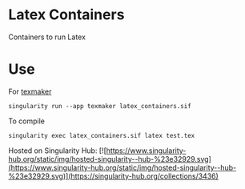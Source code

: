 # Latex Containers
Containers to run Latex

# Use

For [texmaker](https://www.xm1math.net/texmaker/)
~~~~
singularity run --app texmaker latex_containers.sif
~~~~

To compile
~~~~
singularity exec latex_containers.sif latex test.tex
~~~~
Hosted on Singularity Hub:
[![https://www.singularity-hub.org/static/img/hosted-singularity--hub-%23e32929.svg](https://www.singularity-hub.org/static/img/hosted-singularity--hub-%23e32929.svg)](https://singularity-hub.org/collections/3436) 

